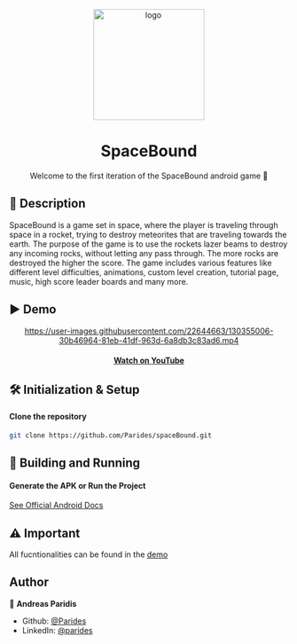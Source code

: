 <div align="center">
  <img alt="logo" src="https://user-images.githubusercontent.com/22644663/130354920-09094be8-63bb-47d8-b7e0-d592bff30234.png" width="200"/>
  <h1>SpaceBound</h1>
  <p>Welcome to the first iteration of the SpaceBound android game 👋</p>
</div>

## 📰 Description
SpaceBound is a game set in space, where the player is traveling through space in a rocket, trying to destroy meteorites that are traveling towards the earth. The purpose of the game is to use the rockets lazer beams to destroy any incoming rocks, without letting any pass through. The more rocks are destroyed the higher the score. The game includes various features like different level difficulties, animations, custom level creation, tutorial page, music, high score leader boards and many more.

## ▶ Demo

<div align="center">


https://user-images.githubusercontent.com/22644663/130355006-30b46964-81eb-41df-963d-6a8db3c83ad6.mp4

  <h4><a href="https://youtu.be/1I3GM5krRgU">Watch on YouTube</a> </h4>
  
</div>

## 🛠 Initialization & Setup 

#### Clone the repository

```sh
git clone https://github.com/Parides/spaceBound.git
```

## 🚀 Building and Running

#### Generate the APK or Run the Project
[See Official Android Docs](https://developer.android.com/studio/run)

## ⚠ Important
All fucntionalities can be found in the [demo](https://youtu.be/1I3GM5krRgU)

## Author

👤 **Andreas Paridis**

* Github: [@Parides](https://github.com/Parides)
* LinkedIn: [@parides](https://linkedin.com/in/parides)
